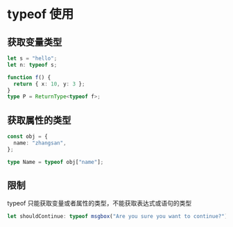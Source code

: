 # typeof 使用

## 获取变量类型

```typescript
let s = "hello";
let n: typeof s;

function f() {
  return { x: 10, y: 3 };
}
type P = ReturnType<typeof f>;
```

## 获取属性的类型

```typescript
const obj = {
  name: "zhangsan",
};

type Name = typeof obj["name"];
```

## 限制

typeof 只能获取变量或者属性的类型，不能获取表达式或语句的类型

```typescript
let shouldContinue: typeof msgbox("Are you sure you want to continue?"); // error: ',' expected.
```
